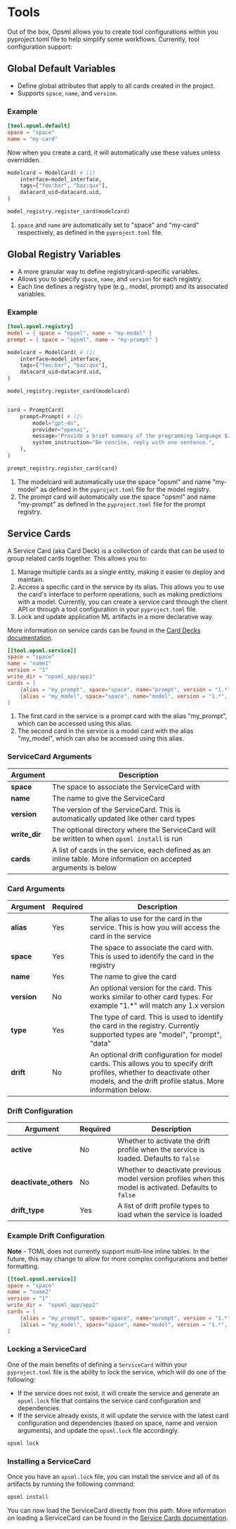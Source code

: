 # Tools

Out of the box, Opsml allows you to create tool configurations within you pyproject.toml file to help simplify some workflows. Currently, tool configuration support:

## **Global Default Variables**

- Define global attributes that apply to all cards created in the project.
- Supports `space`, `name`, and `version`.

### Example

```toml
[tool.opsml.default]
space = "space"
name = "my-card"
```

Now when you create a card, it will automatically use these values unless overridden.

```python
modelcard = ModelCard( # (1)
    interface=model_interface,
    tags=["foo:bar", "baz:qux"],
    datacard_uid=datacard.uid,
)

model_registry.register_card(modelcard)
```

1. `space` and `name` are automatically set to "space" and "my-card" respectively, as defined in the `pyproject.toml` file.

## **Global Registry Variables**

- A more granular way to define registry/card-specific variables.
- Allows you to specify `space`, `name`, and `version` for each registry.
- Each line defines a registry type (e.g., model, prompt) and its associated variables.

### Example

```toml
[tool.opsml.registry]
model = { space = "opsml", name = "my-model" }
prompt = { space = "opsml", name = "my-prompt" }
```

```python
modelcard = ModelCard( # (1)
    interface=model_interface,
    tags=["foo:bar", "baz:qux"],
    datacard_uid=datacard.uid,
)

model_registry.register_card(modelcard)


card = PromptCard(
    prompt=Prompt( # (2)
        model="gpt-4o",
        provider="openai",
        message="Provide a brief summary of the programming language $1.",
        system_instruction="Be concise, reply with one sentence.",
    ),
)

prompt_registry.register_card(card)

```
1. The modelcard will automatically use the space "opsml" and name "my-model" as defined in the `pyproject.toml` file for the model registry.
2. The prompt card will automatically use the space "opsml" and name "my-prompt" as defined in the `pyproject.toml` file for the prompt registry.


## **Service Cards**
A Service Card (aka Card Deck) is a collection of cards that can be used to group related cards together. This allows you to:

1. Manage multiple cards as a single entity, making it easier to deploy and maintain.
2. Access a specific card in the service by its alias. This allows you to use the card's interface to perform operations, such as making predictions with a model.
Currently, you can create a service card through the client API or through a tool configuration in your `pyproject.toml` file.
3. Lock and update application ML artifacts in a more declarative way.

More information on service cards can be found in the [Card Decks documentation](../automation/cardservice.md).


```toml
[[tool.opsml.service]]
space = "space"
name = "name1"
version = "1"
write_dir = "opsml_app/app1"
cards = [
    {alias = "my_prompt", space="space", name="prompt", version = "1.*", type = "prompt"}, # (1)
    {alias = "my_model", space="space", name="model", version = "1.*", type = "model"} # (2)
]
```

1. The first card in the service is a prompt card with the alias "my_prompt", which can be accessed using this alias.
2. The second card in the service is a model card with the alias "my_model", which can also be accessed using this alias.

### ServiceCard Arguments

| Argument     | Description                          |
| ----------- | ------------------------------------ |
| <span class="text-alert">**space**</span>       | The space to associate the ServiceCard with  |
| <span class="text-alert">**name**</span>  | The name to give the ServiceCard |
| <span class="text-alert">**version**</span> | The version of the ServiceCard. This is automatically updated like other card types |
| <span class="text-alert">**write_dir**</span> | The optional directory where the ServiceCard will be written to when `opsml install` is run |
| <span class="text-alert">**cards**</span> | A list of cards in the service, each defined as an inline table. More information on accepted arguments is below |

### Card Arguments
| Argument     | Required | Description    |
| -----------  | -------- | ------------------------------------ |
| <span class="text-alert">**alias**</span> | Yes | The alias to use for the card in the service. This is how you will access the card in the service |
| <span class="text-alert">**space**</span> | Yes | The space to associate the card with. This is used to identify the card in the registry |
| <span class="text-alert">**name**</span> | Yes | The name to give the card |
| <span class="text-alert">**version**</span> | No | An optional version for the card. This works similar to other card types. For example "1.*" will match any 1.x version |
| <span class="text-alert">**type**</span> | Yes | The type of card. This is used to identify the card in the registry. Currently supported types are "model", "prompt", "data"|
| <span class="text-alert">**drift**</span> | No | An optional drift configuration for model cards. This allows you to specify drift profiles, whether to deactivate other models, and the drift profile status. More information below. |

### Drift Configuration
| Argument     | Required | Description |
| ----------- | -------- | ------------------------------------ |
| <span class="text-alert">**active**</span> | No | Whether to activate the drift profile when the service is loaded. Defaults to `false` |
| <span class="text-alert">**deactivate_others**</span> | No | Whether to deactivate previous model version profiles when this model is activated. Defaults to `false` |
| <span class="text-alert">**drift_type**</span> | Yes | A list of drift profile types to load when the service is loaded |


### Example Drift Configuration
**Note** - TOML does not currently support multi-line inline tables. In the future, this may change to allow for more complex configurations and better formatting.

```toml
[[tool.opsml.service]]
space = "space"
name = "name2"
version = "1"
write_dir =  "opsml_app/app2"
cards = [
    {alias = "my_prompt", space="space", name="prompt", version = "1.*", type = "prompt"},
    {alias = "my_model", space="space", name="model", version = "1.*", type = "model", drift = { active = true, deactivate_others = false, drift_type = ["custom", "psi"] }}
]
```

### Locking a ServiceCard
One of the main benefits of defining a `ServiceCard` within your `pyproject.toml` file is the ability to lock the service, which will do one of the following:

- If the service does not exist, it will create the service and generate an `opsml.lock` file that contains the service card configuration and dependencies.
- If the service already exists, it will update the service with the latest card configuration and dependencies (based on space, name and version arguments), and update the `opsml.lock` file accordingly.

```bash
opsml lock
```

### Installing a ServiceCard
Once you have an `opsml.lock` file, you can install the service and all of its artifacts by running the following command:

```bash
opsml install
```

You can now load the ServiceCard directly from this path. More information on loading a ServiceCard can be found in the [Service Cards documentation](../automation/service.md#load-from-path).